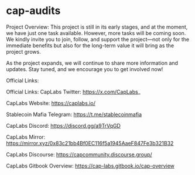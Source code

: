 # cap-audits

Project Overview:
This project is still in its early stages, and at the moment, we have just one task available. However, more tasks will be coming soon. We kindly invite you to join, follow, and support the project—not only for the immediate benefits but also for the long-term value it will bring as the project grows.

As the project expands, we will continue to share more information and updates. Stay tuned, and we encourage you to get involved now!

Official Links:


Official Links:
CapLabs Twitter: https://x.com/CapLabs_

CapLabs Website: https://caplabs.io/

Stablecoin Mafia Telegram: https://t.me/stablecoinmafia

CapLabs Discord: https://discord.gg/a9TrVqGD

CapLabs Mirror: https://mirror.xyz/0x83c21bb4Bf0EC116f5a1945AaeF847Fe3b321B32

CapLabs Discourse: https://capcommunity.discourse.group/

CapLabs Gitbook Overview: https://cap-labs.gitbook.io/cap-overview
